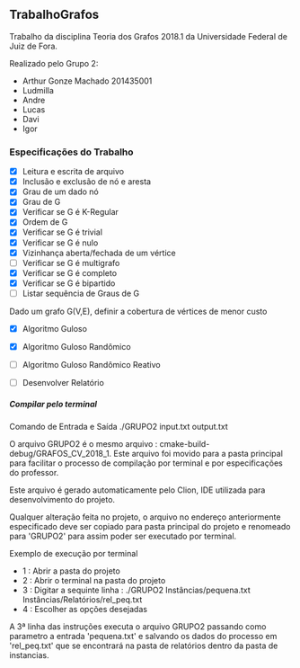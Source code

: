 ## TrabalhoGrafos

Trabalho da disciplina Teoria dos Grafos 2018.1 da Universidade Federal de Juiz de Fora. 

Realizado pelo Grupo 2:
- Arthur Gonze Machado 201435001
- Ludmilla
- Andre
- Lucas
- Davi
- Igor

### Especificações do Trabalho

- [x] Leitura e escrita de arquivo
- [x] Inclusão e exclusão de nó e aresta
- [x] Grau de um dado nó
- [x] Grau de G
- [x] Verificar se G é K-Regular
- [x] Ordem de G
- [x] Verificar se G é trivial
- [x] Verificar se G é nulo
- [x] Vizinhança aberta/fechada de um vértice
- [ ] Verificar se G é multigrafo
- [x] Verificar se G é completo
- [x] Verificar se G é bipartido
- [ ] Listar sequência de Graus de G

Dado um grafo G(V,E), definir a cobertura de vértices de menor custo
- [x] Algoritmo Guloso
- [x] Algoritmo Guloso Randômico
- [ ] Algoritmo Guloso Randômico Reativo
- [ ] Desenvolver Relatório


##### Compilar pelo terminal

Comando de Entrada e Saída
./GRUPO2 input.txt output.txt

O arquivo GRUPO2 é o mesmo arquivo : cmake-build-debug/GRAFOS_CV_2018_1. Este arquivo foi movido para a pasta principal para facilitar o processo de compilação por terminal e por especificações do professor. 

Este arquivo é gerado automaticamente pelo Clion, IDE utilizada para desenvolvimento do projeto. 

Qualquer alteração feita no projeto, o arquivo no endereço anteriormente especificado deve ser copiado para pasta principal do projeto e renomeado para 'GRUPO2' para assim poder ser executado por terminal.

Exemplo de execução por terminal
- 1 : Abrir a pasta do projeto
- 2 : Abrir o terminal na pasta do projeto
- 3 : Digitar a sequinte linha : ./GRUPO2 Instâncias/pequena.txt Instâncias/Relatórios/rel_peq.txt
- 4 : Escolher as opções desejadas

A 3ª linha das instruções executa o arquivo GRUPO2 passando como parametro a entrada 'pequena.txt' e salvando os dados do processo em 'rel_peq.txt' que se encontrará na pasta de relatórios dentro da pasta de instancias.





